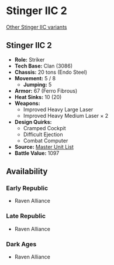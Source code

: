 # Stinger IIC 2 

[Other Stinger IIC variants](../stinger_iic.md) 

## Stinger IIC 2 

- **Role:** Striker 
- **Tech Base:** Clan (3086) 
- **Chassis:** 20 tons (Endo Steel) 
- **Movement:** 5 / 8 
  - **Jumping:** 5 
- **Armor:** 67 (Ferro Fibrous) 
- **Heat Sinks:** 10 (20) 
- **Weapons:** 
  - Improved Heavy Large Laser 
  - Improved Heavy Medium Laser × 2 
- **Design Quirks:** 
  - Cramped Cockpit 
  - Difficult Ejection 
  - Combat Computer 
- **Source:** [Master Unit List](http://masterunitlist.info/Unit/Details/5136/stinger-iic-2) 
- **Battle Value:** 1097 

## Availability 

### Early Republic 

- Raven Alliance 

### Late Republic 

- Raven Alliance 

### Dark Ages 

- Raven Alliance 

